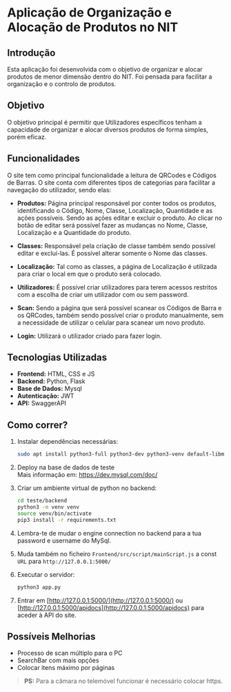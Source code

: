 # Aplicação de Organização e Alocação de Produtos no NIT

## Introdução

Esta aplicação foi desenvolvida com o objetivo de organizar e alocar produtos de menor dimensão dentro do NIT. Foi pensada para facilitar a organização e o controlo de produtos.

## Objetivo

O objetivo principal é permitir que Utilizadores específicos tenham a capacidade de organizar e alocar diversos produtos de forma simples, porém eficaz.

## Funcionalidades

O site tem como principal funcionalidade a leitura de QRCodes e Códigos de Barras. O site conta com diferentes tipos de categorias para facilitar a navegação do utilizador, sendo elas:

- **Produtos:** Página principal responsável por conter todos os produtos, identificando o Código, Nome, Classe, Localização, Quantidade e as ações possíveis. Sendo as ações editar e excluir o produto. Ao clicar no botão de editar será possível fazer as mudanças no Nome, Classe, Localização e a Quantidade do produto.

- **Classes:** Responsável pela criação de classe também sendo possível editar e excluí-las. É possível alterar somente o Nome das classes.

- **Localização:** Tal como as classes, a página de Localização é utilizada para criar o local em que o produto será colocado.

- **Utilizadores:** É possível criar utilizadores para terem acessos restritos com a escolha de criar um utilizador com ou sem password.

- **Scan:** Sendo a página que será possível scanear os Códigos de Barra e os QRCodes, também sendo possível criar o produto manualmente, sem a necessidade de utilizar o celular para scanear um novo produto.

- **Login:** Utilizará o utilizador criado para fazer login.

## Tecnologias Utilizadas

- **Frontend:** HTML, CSS e JS  
- **Backend:** Python, Flask  
- **Base de Dados:** Mysql  
- **Autenticação:** JWT  
- **API:** SwaggerAPI  

## Como correr?

1. Instalar dependências necessárias:

    ```bash
    sudo apt install python3-full python3-dev python3-venv default-libmysqlclient-dev build-essential pkg-config
    ```

2. Deploy na base de dados de teste  
   Mais informação em: https://dev.mysql.com/doc/

3. Criar um ambiente virtual de python no backend:

    ```bash
    cd teste/backend
    python3 -m venv venv
    source venv/bin/activate
    pip3 install -r requirements.txt
    ```

4. Lembra-te de mudar o engine connection no backend para a tua password e username do MySql.

5. Muda também no ficheiro `Frontend/src/script/mainScript.js` a const `URL` para `http://127.0.0.1:5000/`

6. Executar o servidor:

    ```bash
    python3 app.py
    ```

7. Entrar em [http://127.0.0.1:5000/](http://127.0.0.1:5000/) ou [http://127.0.0.1:5000/apidocs](http://127.0.0.1:5000/apidocs) para aceder à API do site.

## Possíveis Melhorias

- Processo de scan múltiplo para o PC  
- SearchBar com mais opções  
- Colocar itens máximo por páginas  

> **PS:** Para a câmara no telemóvel funcionar é necessário colocar https.
